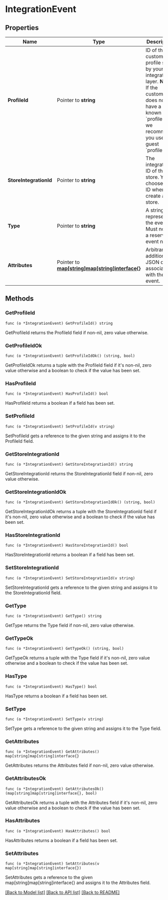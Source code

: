 # IntegrationEvent

## Properties

Name | Type | Description | Notes
------------ | ------------- | ------------- | -------------
**ProfileId** | Pointer to **string** | ID of the customer profile set by your integration layer.  **Note:** If the customer does not yet have a known &#x60;profileId&#x60;, we recommend you use a guest &#x60;profileId&#x60;.  | [optional] 
**StoreIntegrationId** | Pointer to **string** | The integration ID of the store. You choose this ID when you create a store. | [optional] 
**Type** | Pointer to **string** | A string representing the event. Must not be a reserved event name. | 
**Attributes** | Pointer to [**map[string]map[string]interface{}**](map[string]interface{}.md) | Arbitrary additional JSON data associated with the event. | 

## Methods

### GetProfileId

`func (o *IntegrationEvent) GetProfileId() string`

GetProfileId returns the ProfileId field if non-nil, zero value otherwise.

### GetProfileIdOk

`func (o *IntegrationEvent) GetProfileIdOk() (string, bool)`

GetProfileIdOk returns a tuple with the ProfileId field if it's non-nil, zero value otherwise
and a boolean to check if the value has been set.

### HasProfileId

`func (o *IntegrationEvent) HasProfileId() bool`

HasProfileId returns a boolean if a field has been set.

### SetProfileId

`func (o *IntegrationEvent) SetProfileId(v string)`

SetProfileId gets a reference to the given string and assigns it to the ProfileId field.

### GetStoreIntegrationId

`func (o *IntegrationEvent) GetStoreIntegrationId() string`

GetStoreIntegrationId returns the StoreIntegrationId field if non-nil, zero value otherwise.

### GetStoreIntegrationIdOk

`func (o *IntegrationEvent) GetStoreIntegrationIdOk() (string, bool)`

GetStoreIntegrationIdOk returns a tuple with the StoreIntegrationId field if it's non-nil, zero value otherwise
and a boolean to check if the value has been set.

### HasStoreIntegrationId

`func (o *IntegrationEvent) HasStoreIntegrationId() bool`

HasStoreIntegrationId returns a boolean if a field has been set.

### SetStoreIntegrationId

`func (o *IntegrationEvent) SetStoreIntegrationId(v string)`

SetStoreIntegrationId gets a reference to the given string and assigns it to the StoreIntegrationId field.

### GetType

`func (o *IntegrationEvent) GetType() string`

GetType returns the Type field if non-nil, zero value otherwise.

### GetTypeOk

`func (o *IntegrationEvent) GetTypeOk() (string, bool)`

GetTypeOk returns a tuple with the Type field if it's non-nil, zero value otherwise
and a boolean to check if the value has been set.

### HasType

`func (o *IntegrationEvent) HasType() bool`

HasType returns a boolean if a field has been set.

### SetType

`func (o *IntegrationEvent) SetType(v string)`

SetType gets a reference to the given string and assigns it to the Type field.

### GetAttributes

`func (o *IntegrationEvent) GetAttributes() map[string]map[string]interface{}`

GetAttributes returns the Attributes field if non-nil, zero value otherwise.

### GetAttributesOk

`func (o *IntegrationEvent) GetAttributesOk() (map[string]map[string]interface{}, bool)`

GetAttributesOk returns a tuple with the Attributes field if it's non-nil, zero value otherwise
and a boolean to check if the value has been set.

### HasAttributes

`func (o *IntegrationEvent) HasAttributes() bool`

HasAttributes returns a boolean if a field has been set.

### SetAttributes

`func (o *IntegrationEvent) SetAttributes(v map[string]map[string]interface{})`

SetAttributes gets a reference to the given map[string]map[string]interface{} and assigns it to the Attributes field.


[[Back to Model list]](../README.md#documentation-for-models) [[Back to API list]](../README.md#documentation-for-api-endpoints) [[Back to README]](../README.md)


